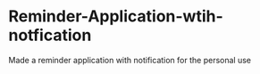 # Reminder-Application-wtih-notfication
Made a reminder application with notification for the personal use 
